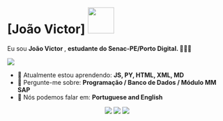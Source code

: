 # [João Victor] <img src="https://github.com/TheDudeThatCode/TheDudeThatCode/blob/master/Assets/Mario_Hello_Big.gif" width="60px">

Eu sou <strong>João Victor </strong>, <strong> estudante do Senac-PE/Porto Digital.  </strong> 👨🏻‍💻 

![](https://i0.wp.com/media.giphy.com/media/ZVik7pBtu9dNS/giphy.gif?ssl=1)

- 🚀 Atualmente estou aprendendo: <strong>JS, PY, HTML, XML, MD </strong> 
- 💬 Pergunte-me sobre: <strong>Programação / Banco de Dados / Módulo MM SAP</strong>
- 📣 Nós podemos falar em: <strong>Portuguese and English </strong>

<div align="center">

  <a href="#" alt="Gmail">
    <img src="https://img.shields.io/badge/-Gmail-FF0000?style=flat-square&labelColor=FF0000&logo=gmail&logoColor=white&link=LINK-DO-SEU-EMAIL"/></a>

  <a href="https://www.linkedin.com/in/jo%C3%A3o-victor-5b718b27b/" alt="Linkedin">
    <img src="https://img.shields.io/badge/-Linkedin-0e76a8?style=flat-square&logo=Linkedin&logoColor=white&link=[LINK-DO-SEU-LINKEDIN](https://www.linkedin.com/in/jo%C3%A3o-victor-5b718b27b/)" /></a>

  <a href="https://www.instagram.com/viictorcabraal/" alt="Instagram">
    <img src="https://img.shields.io/badge/-Instagram-DF0174?style=flat-square&labelColor=DF0174&logo=instagram&logoColor=white&link=[https://www.instagram.com/viictorcabraal/"/></a>

</div>
